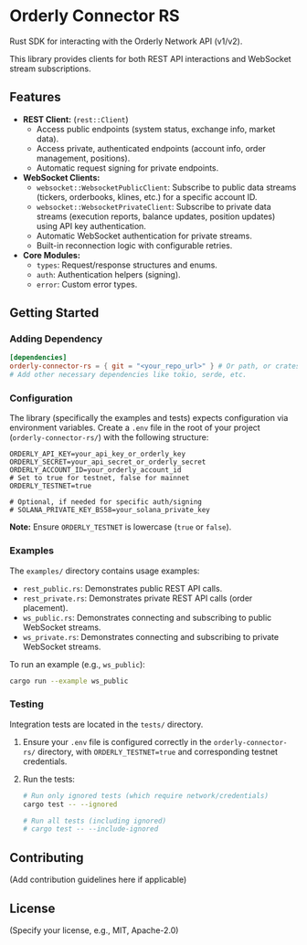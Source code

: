 # Orderly Connector RS

Rust SDK for interacting with the Orderly Network API (v1/v2).

This library provides clients for both REST API interactions and WebSocket stream subscriptions.

## Features

- **REST Client:** (`rest::Client`)
  - Access public endpoints (system status, exchange info, market data).
  - Access private, authenticated endpoints (account info, order management, positions).
  - Automatic request signing for private endpoints.
- **WebSocket Clients:**
  - `websocket::WebsocketPublicClient`: Subscribe to public data streams (tickers, orderbooks, klines, etc.) for a specific account ID.
  - `websocket::WebsocketPrivateClient`: Subscribe to private data streams (execution reports, balance updates, position updates) using API key authentication.
  - Automatic WebSocket authentication for private streams.
  - Built-in reconnection logic with configurable retries.
- **Core Modules:**
  - `types`: Request/response structures and enums.
  - `auth`: Authentication helpers (signing).
  - `error`: Custom error types.

## Getting Started

### Adding Dependency

```toml
[dependencies]
orderly-connector-rs = { git = "<your_repo_url>" } # Or path, or crates.io once published
# Add other necessary dependencies like tokio, serde, etc.
```

### Configuration

The library (specifically the examples and tests) expects configuration via environment variables. Create a `.env` file in the root of your project (`orderly-connector-rs/`) with the following structure:

```.env
ORDERLY_API_KEY=your_api_key_or_orderly_key
ORDERLY_SECRET=your_api_secret_or_orderly_secret
ORDERLY_ACCOUNT_ID=your_orderly_account_id
# Set to true for testnet, false for mainnet
ORDERLY_TESTNET=true

# Optional, if needed for specific auth/signing
# SOLANA_PRIVATE_KEY_BS58=your_solana_private_key
```

**Note:** Ensure `ORDERLY_TESTNET` is lowercase (`true` or `false`).

### Examples

The `examples/` directory contains usage examples:

- `rest_public.rs`: Demonstrates public REST API calls.
- `rest_private.rs`: Demonstrates private REST API calls (order placement).
- `ws_public.rs`: Demonstrates connecting and subscribing to public WebSocket streams.
- `ws_private.rs`: Demonstrates connecting and subscribing to private WebSocket streams.

To run an example (e.g., `ws_public`):

```bash
cargo run --example ws_public
```

### Testing

Integration tests are located in the `tests/` directory.

1.  Ensure your `.env` file is configured correctly in the `orderly-connector-rs/` directory, with `ORDERLY_TESTNET=true` and corresponding testnet credentials.
2.  Run the tests:

    ```bash
    # Run only ignored tests (which require network/credentials)
    cargo test -- --ignored

    # Run all tests (including ignored)
    # cargo test -- --include-ignored
    ```

## Contributing

(Add contribution guidelines here if applicable)

## License

(Specify your license, e.g., MIT, Apache-2.0)

